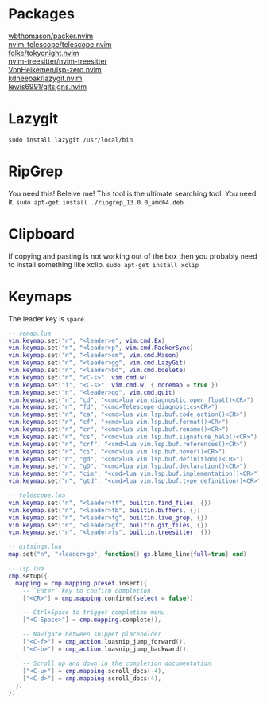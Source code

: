 # Packages
[wbthomason/packer.nvim](https://github.com/wbthomason/packer.nvim)<br>
[nvim-telescope/telescope.nvim](https://github.com/nvim-telescope/telescope.nvim)<br>
[folke/tokyonight.nvim](https://github.com/folke/tokyonight.nvim)<br>
[nvim-treesitter/nvim-treesitter](https://github.com/nvim-treesitter/nvim-treesitter)<br>
[VonHeikemen/lsp-zero.nvim](https://github.com/VonHeikemen/lsp-zero.nvim)<br>
[kdheepak/lazygit.nvim](https://github.com/kdheepak/lazygit.nvim)<br>
[lewis6991/gitsigns.nvim](https://github.com/lewis6991/gitsigns.nvim)

# Lazygit
```sudo install lazygit /usr/local/bin```

# RipGrep
You need this! Beleive me! This tool is the ultimate searching tool. You need it.
```sudo apt-get install ./ripgrep_13.0.0_amd64.deb```

# Clipboard
If copying and pasting is not working out of the box then you probably need to install something like xclip.
```sudo apt-get install xclip```

# Keymaps
The leader key is `space`.

```lua
-- remap.lua
vim.keymap.set("n", "<leader>e", vim.cmd.Ex)
vim.keymap.set("n", "<leader>p", vim.cmd.PackerSync)
vim.keymap.set("n", "<leader>cm", vim.cmd.Mason)
vim.keymap.set("n", "<leader>gg", vim.cmd.LazyGit)
vim.keymap.set("n", "<leader>bd", vim.cmd.bdelete)
vim.keymap.set("n", "<C-s>", vim.cmd.w)
vim.keymap.set("i", "<C-s>", vim.cmd.w, { noremap = true })
vim.keymap.set("n", "<leader>qq", vim.cmd.quit)
vim.keymap.set("n", "cd", "<cmd>lua vim.diagnostic.open_float()<CR>")
vim.keymap.set("n", "fd", "<cmd>Telescope diagnostics<CR>")
vim.keymap.set("n", "ca", "<cmd>lua vim.lsp.buf.code_action()<CR>")
vim.keymap.set("n", "cf", "<cmd>lua vim.lsp.buf.format()<CR>")
vim.keymap.set("n", "cr", "<cmd>lua vim.lsp.buf.rename()<CR>")
vim.keymap.set("n", "cs", "<cmd>lua vim.lsp.buf.signature_help()<CR>")
vim.keymap.set("n", "crf", "<cmd>lua vim.lsp.buf.references()<CR>")
vim.keymap.set("n", "ci", "<cmd>lua vim.lsp.buf.hover()<CR>")
vim.keymap.set("n", "gd", "<cmd>lua vim.lsp.buf.definition()<CR>")
vim.keymap.set("n", "gD", "<cmd>lua vim.lsp.buf.declaration()<CR>")
vim.keymap.set("n", "cim", "<cmd>lua vim.lsp.buf.implementation()<CR>")
vim.keymap.set("n", "gtd", "<cmd>lua vim.lsp.buf.type_definition()<CR>")

-- telescope.lua
vim.keymap.set("n", "<leader>ff", builtin.find_files, {})
vim.keymap.set("n", "<leader>fb", builtin.buffers, {})
vim.keymap.set("n", "<leader>fg", builtin.live_grep, {})
vim.keymap.set("n", "<leader>gf", builtin.git_files, {})
vim.keymap.set("n", "<leader>fs", builtin.treesitter, {})

-- gitsings.lua
map.set("n", "<leader>gb", function() gs.blame_line{full=true} end)

-- lsp.lua
cmp.setup({
  mapping = cmp.mapping.preset.insert({
    -- `Enter` key to confirm completion
    ["<CR>"] = cmp.mapping.confirm({select = false}),

    -- Ctrl+Space to trigger completion menu
    ["<C-Space>"] = cmp.mapping.complete(),

    -- Navigate between snippet placeholder
    ["<C-f>"] = cmp_action.luasnip_jump_forward(),
    ["<C-b>"] = cmp_action.luasnip_jump_backward(),

    -- Scroll up and down in the completion documentation
    ["<C-u>"] = cmp.mapping.scroll_docs(-4),
    ["<C-d>"] = cmp.mapping.scroll_docs(4),
  })
})
```

